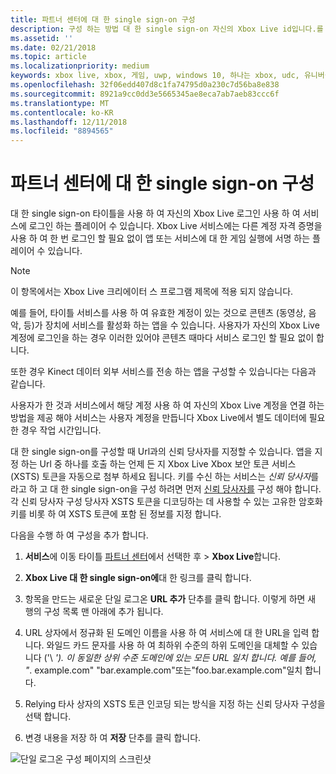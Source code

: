 ```yaml
---
title: 파트너 센터에 대 한 single sign-on 구성
description: 구성 하는 방법 대 한 single sign-on 자신의 Xbox Live id입니다.를 사용 하 여 사용자가 서비스에 로그인 하는 제목 수 있도록 파트너 센터에서 설명 합니다.
ms.assetid: ''
ms.date: 02/21/2018
ms.topic: article
ms.localizationpriority: medium
keywords: xbox live, xbox, 게임, uwp, windows 10, 하나는 xbox, udc, 유니버설 개발자 센터, 대 한 single sign-on
ms.openlocfilehash: 32f06edd407d8c1fa74795d0a230c7d56ba8e838
ms.sourcegitcommit: 8921a9cc0dd3e5665345ae8eca7ab7aeb83ccc6f
ms.translationtype: MT
ms.contentlocale: ko-KR
ms.lasthandoff: 12/11/2018
ms.locfileid: "8894565"
---
```

# <a name="configure-single-sign-on-in-partner-center"></a>파트너 센터에 대 한 single sign-on 구성

대 한 single sign-on 타이틀을 사용 하 여 자신의 Xbox Live 로그인 사용 하 여 서비스에 로그인 하는 플레이어 수 있습니다. Xbox Live 서비스에는 다른 계정 자격 증명을 사용 하 여 한 번 로그인 할 필요 없이 앱 또는 서비스에 대 한 게임 실행에 서명 하는 플레이어 수 있습니다.

> [!NOTE]
> 이 항목에서는 Xbox Live 크리에이터 스 프로그램 제목에 적용 되지 않습니다.

예를 들어, 타이틀 서비스를 사용 하 여 유효한 계정이 있는 것으로 콘텐츠 (동영상, 음악, 등)가 장치에 서비스를 활성화 하는 앱을 수 있습니다. 사용자가 자신의 Xbox Live 계정에 로그인을 하는 경우 이러한 있어야 콘텐츠 때마다 서비스 로그인 할 필요 없이 합니다.

또한 경우 Kinect 데이터 외부 서비스를 전송 하는 앱을 구성할 수 있습니다는 다음과 같습니다.

사용자가 한 것과 서비스에서 해당 계정 사용 하 여 자신의 Xbox Live 계정을 연결 하는 방법을 제공 해야 서비스는 사용자 계정을 만듭니다 Xbox Live에서 별도 데이터에 필요한 경우 작업 시간입니다.

대 한 single sign-on를 구성할 때 Url과의 신뢰 당사자를 지정할 수 있습니다. 앱을 지정 하는 Url 중 하나를 호출 하는 언제 든 지 Xbox Live Xbox 보안 토큰 서비스 (XSTS) 토큰을 자동으로 첨부 하세요 됩니다. 키를 수신 하는 서비스는 *신뢰 당사자*를 라고 하 고 대 한 single sign-on을 구성 하려면 먼저 [신뢰 당사자를](https://developer.microsoft.com/en-US/xboxconfig/relyingparties/index) 구성 해야 합니다. 각 신뢰 당사자 구성 당사자 XSTS 토큰을 디코딩하는 데 사용할 수 있는 고유한 암호화 키를 비롯 하 여 XSTS 토큰에 포함 된 정보를 지정 합니다.

다음을 수행 하 여 구성을 추가 합니다.

1. **서비스**에 이동 타이틀 [파트너 센터](https://partner.microsoft.com/dashboard)에서 선택한 후 > **Xbox Live**합니다.

2. **Xbox Live 대 한 single sign-on에**대 한 링크를 클릭 합니다.

3. 항목을 만드는 새로운 단일 로그온 **URL 추가** 단추를 클릭 합니다. 이렇게 하면 새 행의 구성 목록 맨 아래에 추가 됩니다.

4. URL 상자에서 정규화 된 도메인 이름을 사용 하 여 서비스에 대 한 URL을 입력 합니다. 와일드 카드 문자를 사용 하 여 최하위 수준의 하위 도메인을 대체할 수 있습니다 ('\ *'). 이 동일한 상위 수준 도메인에 있는 모든 URL 일치 합니다. 예를 들어, "*. example.com&quot; "bar.example.com"또는"foo.bar.example.com"일치 합니다.

5. Relying 타사 상자의 XSTS 토큰 인코딩 되는 방식을 지정 하는 신뢰 당사자 구성을 선택 합니다.

6. 변경 내용을 저장 하 여 **저장** 단추를 클릭 합니다.

![단일 로그온 구성 페이지의 스크린샷](../../images/dev-center/single-signon.png)
